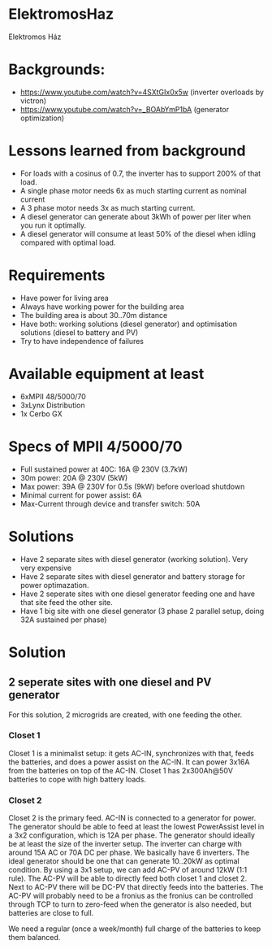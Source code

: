 # ElektromosHaz
Elektromos Ház
# Backgrounds:
* https://www.youtube.com/watch?v=4SXtGIx0x5w (inverter overloads by victron)
* https://www.youtube.com/watch?v=_BOAbYmP1bA (generator optimization)

# Lessons learned from background
* For loads with a cosinus of 0.7, the inverter has to support 200% of that load.
* A single phase motor needs 6x as much starting current as nominal current
* A 3 phase motor needs 3x as much starting current.
* A diesel generator can generate about 3kWh of power per liter when you run it optimally.
* A diesel generator will consume at least 50% of the diesel when idling compared with optimal load.

# Requirements
* Have power for living area
* Always have working power for the building area
* The building area is about 30..70m distance
* Have both: working solutions (diesel generator) and optimisation solutions (diesel to battery and PV)
* Try to have independence of failures

# Available equipment at least
* 6xMPII 48/5000/70
* 3xLynx Distribution
* 1x Cerbo GX

# Specs of MPII 4/5000/70
* Full sustained power at 40C: 16A @ 230V (3.7kW)
* 30m power: 20A @ 230V (5kW)
* Max power: 39A @ 230V for 0.5s (9kW) before overload shutdown
* Minimal current for power assist: 6A
* Max-Current through device and transfer switch: 50A


# Solutions
* Have 2 separate sites with diesel generator (working solution). Very very expensive
* Have 2 separate sites with diesel generator and battery storage for power optimazation.
* Have 2 seperate sites with one diesel generator feeding one and have that site feed the other site.
* Have 1 big site with one diesel generator (3 phase 2 parallel setup, doing 32A sustained per phase)

# Solution
## 2 seperate sites with one diesel and PV generator
For this solution, 2 microgrids are created, with one feeding the other.
### Closet 1
Closet 1 is a minimalist setup: it gets AC-IN, synchronizes with that, feeds the batteries, and does a power assist on the AC-IN.
It can power 3x16A from the batteries on top of the AC-IN.
Closet 1 has 2x300Ah@50V batteries to cope with high battery loads.

### Closet 2
Closet 2 is the primary feed.
AC-IN is connected to a generator for power. The generator should be able to feed at least the lowest PowerAssist level in a 3x2 configuration, which is 12A per phase.
The generator should ideally be at least the size of the inverter setup.
The inverter can charge with around 15A AC or 70A DC per phase. We basically have 6 inverters.
The ideal generator should be one that can generate 10..20kW as optimal condition.
By using a 3x1 setup, we can add AC-PV of around 12kW (1:1 rule).
The AC-PV will be able to directly feed both closet 1 and closet 2.
Next to AC-PV there will be DC-PV that directly feeds into the batteries.
The AC-PV will probably need to be a fronius as the fronius can be controlled through TCP to turn to zero-feed when the generator is also needed, but batteries are close to full.

We need a regular (once a week/month) full charge of the batteries to keep them balanced.
